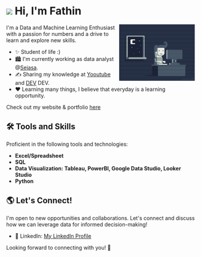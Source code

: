 <h1 class="flex"><img src="https://tva1.sinaimg.cn/large/e6c9d24egy1h1571l0uucg205k05egri.gif" width="32" />&nbsp;Hi, I'm Fathin</h1>

<!--Night Owl image-->
<div>
  <img align="right" width="40%" src="https://github.com/fathinafiff/fathinafiff/blob/main/night-animation.gif">
</div>

I'm a Data and Machine Learning Enthusiast with a passion for numbers and a drive to learn and explore new skills.

- ✨ Student of life :)
- 🏙  I'm currently working as data analyst @[Sejasa](https://sejasa.com).
- ✍ Sharing my knowledge at [Yooutube](https://www.youtube.com/@tinapyp) and [DEV](https://sejasa.com) DEV.
- ❤ Learning many things, I believe that everyday is a learning opportunity.

Check out my website & portfolio [here](http://fathinafiff.github.io/)

## 🛠️ Tools and Skills

Proficient in the following tools and technologies:

- **Excel/Spreadsheet**
- **SQL**
- **Data Visualization: Tableau, PowerBI, Google Data Studio, Looker Studio**
- **Python**

## 🌎 Let's Connect!

I'm open to new opportunities and collaborations. Let's connect and discuss how we can leverage data for informed decision-making!

- 💼 LinkedIn: [My LinkedIn Profile](https://www.linkedin.com/in/fathinafiff)

Looking forward to connecting with you! 🌟
